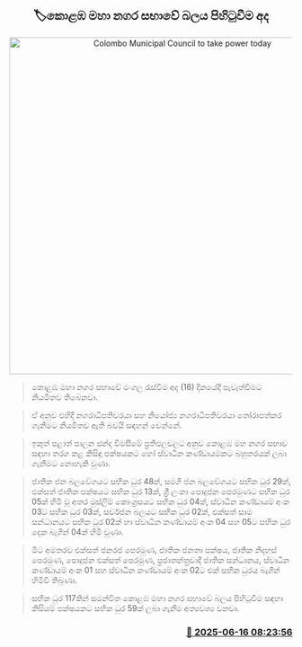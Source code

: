 <p align='center'><b><h2 align='center' title='Colombo Municipal Council to take power today'>🏷කොළඹ මහා නගර සභාවේ බලය පිහිටුවීම අද</h2></b></p>
<p align='center'><img src='https://helakuru.sgp1.cdn.digitaloceanspaces.com/esana/images/lib/colombo-municipal-council-archived.jpg' width='600' alt='Colombo Municipal Council to take power today'></p>

> කොළඹ මහා නගර සභාවේ මංගල රැස්වීම අද (16) දිනයේදී පැවැත්වීමට නියමිතව තිබෙනවා.

> ඒ අනුව එහිදී නගරාධිපතිවරයා සහ නියෝජ්‍ය නගරාධිපතිවරයා තෝරාපත්කර ගැනීමට නියමිතව ඇති බවයි සඳහන් වෙන්නේ.

> ඉකුත් පළාත් පාලන ඡන්ද විමසීමේ ප්‍රතිඵලවලට අනුව කොළඹ මහ නගර සභාව සඳහා තරග කළ කිසිඳු පක්ෂයකට හෝ ස්වාධීන කණ්ඩායමකට බහුතරයක් ලබා ගැනීමට නොහැකි වුණා.

> ජාතික ජන බලවේගයට සභික ධුර 48ක්, සමගි ජන බලවේගයට සභික ධුර 29ක්, එක්සත් ජාතික පක්ෂයට සභික ධුර 13ක්, ශ්‍රී ලංකා පොදුජන පෙරමුණට සභික ධුර 05ක් හිමි වූ අතර මුස්ලිම් කොංග්‍රසයට සභික ධුර 04ක්, ස්වාධීන කණ්ඩායම් අංක 03ට සභික ධුර 03ක්, සර්වජන බලයට සභික ධුර 02ක්, එක්සත් සාම සන්ධානයට සභික ධුර 02ක් හා ස්වාධීන කණ්ඩායම් අංක 04 සහ 05ට සභික ධුර දෙක බැගින් 04ක් හිමි වුණා.

> මීට අමතරව එක්සත් ජනරජ පෙරමුණ, ජාතික ජනතා පක්ෂය, ජාතික නිදහස් පෙරමුණ, පොදුජන එක්සත් පෙරමුණ, ප්‍රජාතන්ත්‍රවාදී ජාතික සන්ධානය, ස්වාධීන කණ්ඩායම් අංක 01 සහ ස්වාධීන කණ්ඩායම් අංක 02ට එක් සභික ධුරය බැගින් හිමිවී තිබුණා.

> සභික ධුර 117කින් සමන්විත කොළඹ මහා නගර සභාවේ බලය පිහිටුවීම සඳහා කිසියම් පක්ෂයකට සභික ධුර 59ක් ලබා ගැනීම අත්‍යවශ්‍ය වනවා.



<h3 align='right'><a href='https://www.helakuru.lk/esana/p/111022/'>📅 2025-06-16 08:23:56</a></h3>
